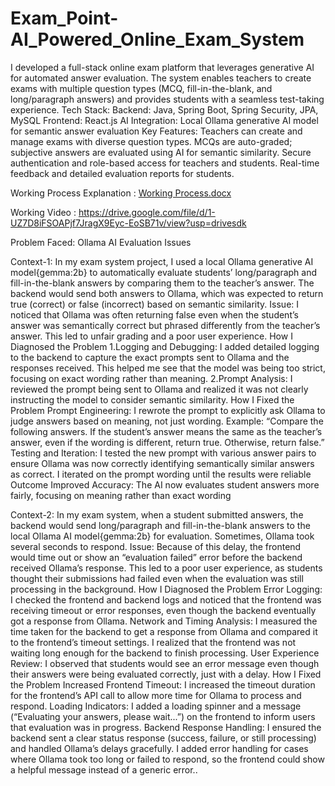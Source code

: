 # Exam_Point-AI_Powered_Online_Exam_System


I developed a full-stack online exam platform that leverages generative AI for automated answer evaluation. The system enables teachers to create exams with multiple question types (MCQ, fill-in-the-blank, and long/paragraph answers) and provides students with a seamless test-taking experience.
Tech Stack:
Backend: Java, Spring Boot, Spring Security, JPA, MySQL
Frontend: React.js
AI Integration: Local Ollama generative AI model for semantic answer evaluation
Key Features:
Teachers can create and manage exams with diverse question types.
MCQs are auto-graded; subjective answers are evaluated using AI for semantic similarity.
Secure authentication and role-based access for teachers and students.
Real-time feedback and detailed evaluation reports for students.

Working Process Explanation : [Working Process.docx](https://github.com/user-attachments/files/20432431/Working.Process.docx)

Working Video : https://drive.google.com/file/d/1-UZ7D8iFSOAPjf7JragX9Eyc-EoSB71v/view?usp=drivesdk


Problem Faced: Ollama AI Evaluation Issues 

Context-1:
In my exam system project, I used a local Ollama generative AI model{gemma:2b} to automatically evaluate students’ long/paragraph and fill-in-the-blank answers by comparing them to the teacher’s answer. The backend would send both answers to Ollama, which was expected to return true (correct) or false (incorrect) based on semantic similarity.
Issue:
I noticed that Ollama was often returning false even when the student’s answer was semantically correct but phrased differently from the teacher’s answer. This led to unfair grading and a poor user experience.
How I Diagnosed the Problem
1.Logging and Debugging:
I added detailed logging to the backend to capture the exact prompts sent to Ollama and the responses received.
This helped me see that the model was being too strict, focusing on exact wording rather than meaning.
2.Prompt Analysis:
I reviewed the prompt being sent to Ollama and realized it was not clearly instructing the model to consider semantic similarity.
How I Fixed the Problem
Prompt Engineering:
I rewrote the prompt to explicitly ask Ollama to judge answers based on meaning, not just wording.
Example:
“Compare the following answers. If the student’s answer means the same as the teacher’s answer, even if the wording is different, return true. Otherwise, return false.”
Testing and Iteration:
I tested the new prompt with various answer pairs to ensure Ollama was now correctly identifying semantically similar answers as correct.
I iterated on the prompt wording until the results were reliable
Outcome
Improved Accuracy:
The AI now evaluates student answers more fairly, focusing on meaning rather than exact wording


Context-2:
In my exam system, when a student submitted answers, the backend would send long/paragraph and fill-in-the-blank answers to the local Ollama AI model{gemma:2b} for evaluation. Sometimes, Ollama took several seconds to respond.
Issue:
Because of this delay, the frontend would time out or show an “evaluation failed” error before the backend received Ollama’s response. This led to a poor user experience, as students thought their submissions had failed even when the evaluation was still processing in the background.
How I Diagnosed the Problem
Error Logging:
I checked the frontend and backend logs and noticed that the frontend was receiving timeout or error responses, even though the backend eventually got a response from Ollama.
Network and Timing Analysis:
I measured the time taken for the backend to get a response from Ollama and compared it to the frontend’s timeout settings.
I realized that the frontend was not waiting long enough for the backend to finish processing.
User Experience Review:
I observed that students would see an error message even though their answers were being evaluated correctly, just with a delay.
How I Fixed the Problem
Increased Frontend Timeout:
I increased the timeout duration for the frontend’s API call to allow more time for Ollama to process and respond.
Loading Indicators:
I added a loading spinner and a message (“Evaluating your answers, please wait...”) on the frontend to inform users that evaluation was in progress.
Backend Response Handling:
I ensured the backend sent a clear status response (success, failure, or still processing) and handled Ollama’s delays gracefully.
I added error handling for cases where Ollama took too long or failed to respond, so the frontend could show a helpful message instead of a generic error..

 
